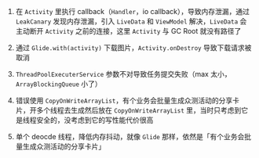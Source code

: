 1. 在 `Activity` 里执行 callback（`Handler`，io callback），导致内存泄漏，通过 `LeakCanary` 发现内存泄漏，引入 `LiveData` 和 `ViewModel` 解决，`LiveData` 会主动断开 `Activity` 之前的连接，这里 `Activity` 与 GC Root 就没有路径了

2. 通过 `Glide.with(activity)` 下载图片，`Activity.onDestroy` 导致下载请求被取消

3. `ThreadPoolExecuterService` 参数不对导致任务提交失败（max 太小，`ArrayBlockingQueue` 小了）

4. 错误使用 `CopyOnWriteArrayList`，有个业务会批量生成众测活动的分享卡片，开多个线程去生成然后放在 `CopyOnWriteArrayList` 里，当时只考虑到它是线程安全的，没考虑到它的写性能代价很高

5. 单个 deocde 线程，降低内存抖动，就像 `Glide` 那样，依然是「有个业务会批量生成众测活动的分享卡片」